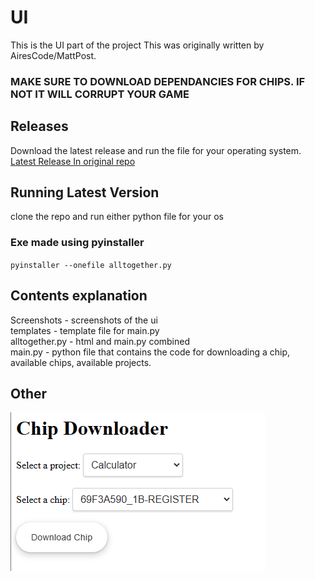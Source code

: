 # UI

This is the UI part of the project
This was originally written by AiresCode/MattPost.

### MAKE SURE TO DOWNLOAD DEPENDANCIES FOR CHIPS. IF NOT IT **WILL CORRUPT YOUR GAME**

## Releases

Download the latest release and run the file for your operating system. [Latest Release In original repo](https://github.com/AiresCode/Chip-Downloader/releases)

## Running Latest Version

clone the repo and run either python file for your os

### Exe made using pyinstaller

`pyinstaller --onefile alltogether.py`

## Contents explanation

Screenshots - screenshots of the ui \
templates - template file for main.py \
alltogether.py - html and main.py combined \
main.py - python file that contains the code for downloading a chip, available chips, available projects.

## Other

![UI design](Screenshots/Screenshot%202023-04-10%20084623.png)
